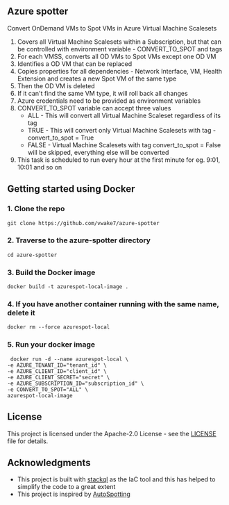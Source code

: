 ## Azure spotter
Convert OnDemand VMs to Spot VMs in Azure Virtual Machine Scalesets
1. Covers all Virtual Machine Scalesets within a Subscription, but that can be controlled with environment variable - CONVERT_TO_SPOT and tags 
2. For each VMSS, converts all OD VMs to Spot VMs except one OD VM
3. Identifies a OD VM that can be replaced
4. Copies properties for all dependencies - Network Interface, VM, Health Extension and creates a new Spot VM of the same type
5. Then the OD VM is deleted
6. If it can't find the same VM type, it will roll back all changes 
7. Azure credentials need to be provided as environment variables
8. CONVERT_TO_SPOT variable can accept three values
   * ALL - This will convert all Virtual Machine Scaleset regardless of its tag 
   * TRUE - This will convert only Virtual Machine Scalesets with tag - convert_to_spot = True
   * FALSE - Virtual Machine Scalesets with tag convert_to_spot = False will be skipped, everything else will be converted
9. This task is scheduled to run every hour at the first minute for eg. 9:01, 10:01 and so on

## Getting started using Docker
### 1. Clone the repo 
```
git clone https://github.com/vwake7/azure-spotter
```
      
### 2. Traverse to the azure-spotter directory
```
cd azure-spotter
```

### 3. Build the Docker image
```
docker build -t azurespot-local-image .
```

### 4. If you have another container running with the same name, delete it
```
docker rm --force azurespot-local
```

### 5. Run your docker image
```
 docker run -d --name azurespot-local \
-e AZURE_TENANT_ID="tenant_id" \
-e AZURE_CLIENT_ID="client_id" \
-e AZURE_CLIENT_SECRET="secret" \
-e AZURE_SUBSCRIPTION_ID="subscription_id" \
-e CONVERT_TO_SPOT="ALL" \
azurespot-local-image
```
<!-- 
## Contributing
Please read [CONTRIBUTING.md]() for details on our code of conduct, and the process for submitting pull requests to us.

## Versioning
We use [SemVer](https://semver.org/) for versioning. For the versions available, see the tags on this repository.
-->
## License
This project is licensed under the Apache-2.0 License - see the [LICENSE](https://github.com/vwake7/azure-spotter/blob/main/LICENSE) file for details.

## Acknowledgments
* This project is built with [stackql](https://stackql.io/) as the IaC tool and this has helped to simplify the code to a great extent
* This project is inspired by [AutoSpotting](https://github.com/LeanerCloud/AutoSpotting)
